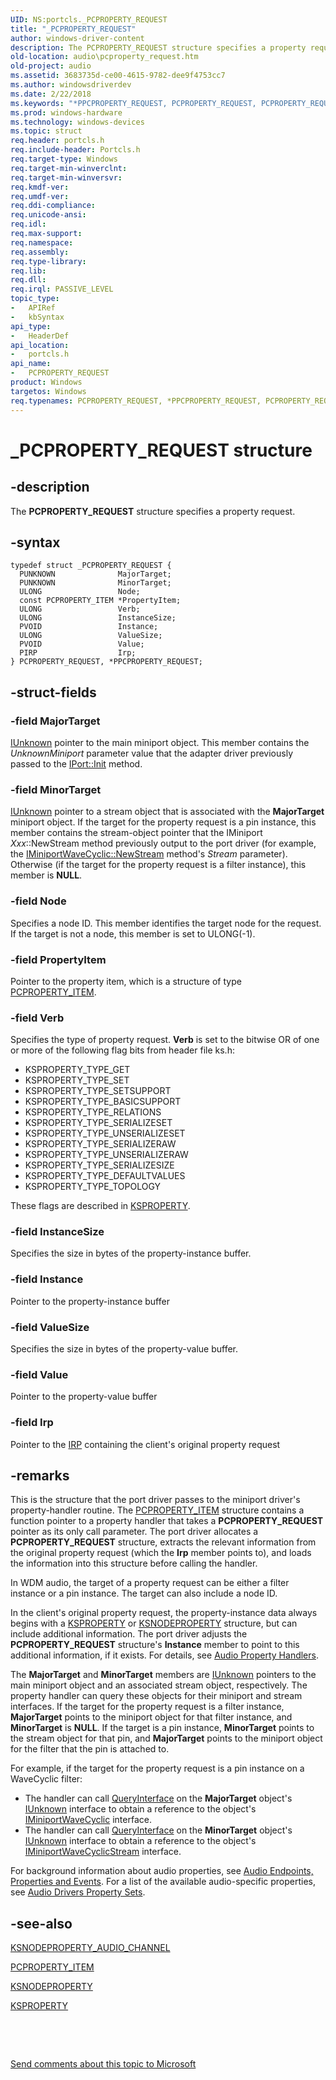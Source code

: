 ```yaml
---
UID: NS:portcls._PCPROPERTY_REQUEST
title: "_PCPROPERTY_REQUEST"
author: windows-driver-content
description: The PCPROPERTY_REQUEST structure specifies a property request.
old-location: audio\pcproperty_request.htm
old-project: audio
ms.assetid: 3683735d-ce00-4615-9782-dee9f4753cc7
ms.author: windowsdriverdev
ms.date: 2/22/2018
ms.keywords: "*PPCPROPERTY_REQUEST, PCPROPERTY_REQUEST, PCPROPERTY_REQUEST structure [Audio Devices], PPCPROPERTY_REQUEST, PPCPROPERTY_REQUEST structure pointer [Audio Devices], _PCPROPERTY_REQUEST, audio.pcproperty_request, audpc-struct_f153c6fb-8b21-4a81-ab9b-d7b7fef9f9db.xml, portcls/PCPROPERTY_REQUEST, portcls/PPCPROPERTY_REQUEST"
ms.prod: windows-hardware
ms.technology: windows-devices
ms.topic: struct
req.header: portcls.h
req.include-header: Portcls.h
req.target-type: Windows
req.target-min-winverclnt: 
req.target-min-winversvr: 
req.kmdf-ver: 
req.umdf-ver: 
req.ddi-compliance: 
req.unicode-ansi: 
req.idl: 
req.max-support: 
req.namespace: 
req.assembly: 
req.type-library: 
req.lib: 
req.dll: 
req.irql: PASSIVE_LEVEL
topic_type:
-	APIRef
-	kbSyntax
api_type:
-	HeaderDef
api_location:
-	portcls.h
api_name:
-	PCPROPERTY_REQUEST
product: Windows
targetos: Windows
req.typenames: PCPROPERTY_REQUEST, *PPCPROPERTY_REQUEST, PCPROPERTY_REQUEST, *PPCPROPERTY_REQUEST
---
```


# _PCPROPERTY_REQUEST structure


## -description


The <b>PCPROPERTY_REQUEST</b> structure specifies a property request.


## -syntax


````
typedef struct _PCPROPERTY_REQUEST {
  PUNKNOWN              MajorTarget;
  PUNKNOWN              MinorTarget;
  ULONG                 Node;
  const PCPROPERTY_ITEM *PropertyItem;
  ULONG                 Verb;
  ULONG                 InstanceSize;
  PVOID                 Instance;
  ULONG                 ValueSize;
  PVOID                 Value;
  PIRP                  Irp;
} PCPROPERTY_REQUEST, *PPCPROPERTY_REQUEST;
````


## -struct-fields




### -field MajorTarget


<a href="https://msdn.microsoft.com/33f1d79a-33fc-4ce5-a372-e08bda378332">IUnknown</a> pointer to the main miniport object. This member contains the <i>UnknownMiniport</i> parameter value that the adapter driver previously passed to the <a href="https://msdn.microsoft.com/library/windows/hardware/ff536943">IPort::Init</a> method.


### -field MinorTarget


<a href="https://msdn.microsoft.com/33f1d79a-33fc-4ce5-a372-e08bda378332">IUnknown</a> pointer to a stream object that is associated with the <b>MajorTarget</b> miniport object. If the target for the property request is a pin instance, this member contains the stream-object pointer that the IMiniport <i>Xxx</i>::NewStream method previously output to the port driver (for example, the <a href="https://msdn.microsoft.com/library/windows/hardware/ff536723">IMiniportWaveCyclic::NewStream</a> method's <i>Stream</i> parameter). Otherwise (if the target for the property request is a filter instance), this member is <b>NULL</b>.


### -field Node

Specifies a node ID. This member identifies the target node for the request. If the target is not a node, this member is set to ULONG(-1).


### -field PropertyItem

Pointer to the property item, which is a structure of type <a href="..\portcls\ns-portcls-__unnamed_struct_0cb6_3.md">PCPROPERTY_ITEM</a>.


### -field Verb

Specifies the type of property request. <b>Verb</b> is set to the bitwise OR of one or more of the following flag bits from header file ks.h:

<ul>
<li>
KSPROPERTY_TYPE_GET

</li>
<li>
KSPROPERTY_TYPE_SET

</li>
<li>
KSPROPERTY_TYPE_SETSUPPORT

</li>
<li>
KSPROPERTY_TYPE_BASICSUPPORT

</li>
<li>
KSPROPERTY_TYPE_RELATIONS

</li>
<li>
KSPROPERTY_TYPE_SERIALIZESET

</li>
<li>
KSPROPERTY_TYPE_UNSERIALIZESET

</li>
<li>
KSPROPERTY_TYPE_SERIALIZERAW

</li>
<li>
KSPROPERTY_TYPE_UNSERIALIZERAW

</li>
<li>
KSPROPERTY_TYPE_SERIALIZESIZE

</li>
<li>
KSPROPERTY_TYPE_DEFAULTVALUES

</li>
<li>
KSPROPERTY_TYPE_TOPOLOGY

</li>
</ul>
These flags are described in <a href="https://msdn.microsoft.com/library/windows/hardware/ff564262">KSPROPERTY</a>.


### -field InstanceSize

Specifies the size in bytes of the property-instance buffer.


### -field Instance

Pointer to the property-instance buffer


### -field ValueSize

Specifies the size in bytes of the property-value buffer.


### -field Value

Pointer to the property-value buffer


### -field Irp

Pointer to the <a href="..\wdm\ns-wdm-_irp.md">IRP</a> containing the client's original property request


## -remarks



This is the structure that the port driver passes to the miniport driver's property-handler routine. The <a href="..\portcls\ns-portcls-__unnamed_struct_0cb6_3.md">PCPROPERTY_ITEM</a> structure contains a function pointer to a property handler that takes a <b>PCPROPERTY_REQUEST</b> pointer as its only call parameter. The port driver allocates a <b>PCPROPERTY_REQUEST</b> structure, extracts the relevant information from the original property request (which the <b>Irp</b> member points to), and loads the information into this structure before calling the handler.

In WDM audio, the target of a property request can be either a filter instance or a pin instance. The target can also include a node ID.

In the client's original property request, the property-instance data always begins with a <a href="https://msdn.microsoft.com/library/windows/hardware/ff564262">KSPROPERTY</a> or <a href="..\ksmedia\ns-ksmedia-ksnodeproperty.md">KSNODEPROPERTY</a> structure, but can include additional information. The port driver adjusts the <b>PCPROPERTY_REQUEST</b> structure's <b>Instance</b> member to point to this additional information, if it exists. For details, see <a href="https://msdn.microsoft.com/4bf176ae-b3fd-47e6-9802-a92ef5e9904f">Audio Property Handlers</a>.

The <b>MajorTarget</b> and <b>MinorTarget</b> members are <a href="https://msdn.microsoft.com/33f1d79a-33fc-4ce5-a372-e08bda378332">IUnknown</a> pointers to the main miniport object and an associated stream object, respectively. The property handler can query these objects for their miniport and stream interfaces. If the target for the property request is a filter instance, <b>MajorTarget</b> points to the miniport object for that filter instance, and <b>MinorTarget</b> is <b>NULL</b>. If the target is a pin instance, <b>MinorTarget</b> points to the stream object for that pin, and <b>MajorTarget</b> points to the miniport object for the filter that the pin is attached to.

For example, if the target for the property request is a pin instance on a WaveCyclic filter:

<ul>
<li>
The handler can call <a href="https://msdn.microsoft.com/54d5ff80-18db-43f2-b636-f93ac053146d">QueryInterface</a> on the <b>MajorTarget</b> object's <a href="https://msdn.microsoft.com/33f1d79a-33fc-4ce5-a372-e08bda378332">IUnknown</a> interface to obtain a reference to the object's <a href="..\portcls\nn-portcls-iminiportwavecyclic.md">IMiniportWaveCyclic</a> interface.

</li>
<li>
The handler can call <a href="https://msdn.microsoft.com/54d5ff80-18db-43f2-b636-f93ac053146d">QueryInterface</a> on the <b>MinorTarget</b> object's <a href="https://msdn.microsoft.com/33f1d79a-33fc-4ce5-a372-e08bda378332">IUnknown</a> interface to obtain a reference to the object's <a href="..\portcls\nn-portcls-iminiportwavecyclicstream.md">IMiniportWaveCyclicStream</a> interface.

</li>
</ul>
For background information about audio properties, see <a href="https://msdn.microsoft.com/ffc5834f-30c8-40b5-b57b-fe784331690c">Audio Endpoints, Properties and Events</a>. For a list of the available audio-specific properties, see <a href="https://msdn.microsoft.com/library/windows/hardware/ff536197">Audio Drivers Property Sets</a>.




## -see-also

<a href="..\ksmedia\ns-ksmedia-ksnodeproperty_audio_channel.md">KSNODEPROPERTY_AUDIO_CHANNEL</a>



<a href="..\portcls\ns-portcls-__unnamed_struct_0cb6_3.md">PCPROPERTY_ITEM</a>



<a href="..\ksmedia\ns-ksmedia-ksnodeproperty.md">KSNODEPROPERTY</a>



<a href="https://msdn.microsoft.com/library/windows/hardware/ff564262">KSPROPERTY</a>



 

 

<a href="mailto:wsddocfb@microsoft.com?subject=Documentation%20feedback [audio\audio]:%20PCPROPERTY_REQUEST structure%20 RELEASE:%20(2/22/2018)&amp;body=%0A%0APRIVACY STATEMENT%0A%0AWe use your feedback to improve the documentation. We don't use your email address for any other purpose, and we'll remove your email address from our system after the issue that you're reporting is fixed. While we're working to fix this issue, we might send you an email message to ask for more info. Later, we might also send you an email message to let you know that we've addressed your feedback.%0A%0AFor more info about Microsoft's privacy policy, see http://privacy.microsoft.com/en-us/default.aspx." title="Send comments about this topic to Microsoft">Send comments about this topic to Microsoft</a>

